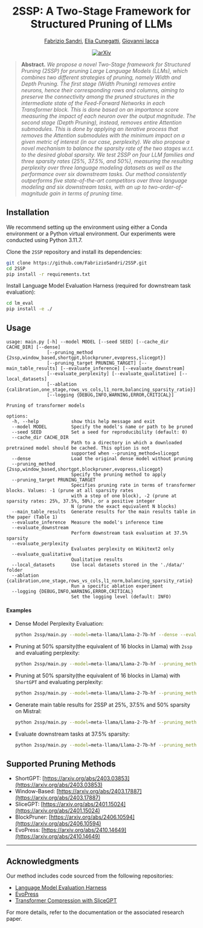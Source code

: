 <div align="center">

  # 2SSP: A Two-Stage Framework for Structured Pruning of LLMs
  
  [Fabrizio Sandri](https://fabriziosandri.github.io/), [Elia Cunegatti](https://eliacunegatti.github.io/), [Giovanni Iacca](https://sites.google.com/site/giovanniiacca/)
  
  [![arXiv](https://img.shields.io/badge/arXiv-1234.56789-b31b1b.svg)](https://arxiv.org/abs/1234.56789)
</div>

> **Abstract.** 
*We propose a novel Two-Stage framework for Structured Pruning (2SSP) for pruning Large Language Models (LLMs), which combines two different strategies of pruning, namely Width and Depth Pruning. The first stage (Width Pruning) removes entire neurons, hence their corresponding rows and columns, aiming to preserve the connectivity among the pruned structures in the intermediate state of the Feed-Forward Networks in each Transformer block. This is done based on an importance score measuring the impact of each neuron over the output magnitude. The second stage (Depth Pruning), instead, removes entire Attention submodules. This is done by applying an iterative process that removes the Attention submodules with the minimum impact on a given metric of interest (in our case, perplexity). We also propose a novel mechanism to balance the sparsity rate of the two stages w.r.t. to the desired global sparsity. We test 2SSP on four LLM families and three sparsity rates (25%, 37.5%, and 50%), measuring the resulting perplexity over three language modeling datasets as well as the performance over six downstream tasks. Our method consistently outperforms five state-of-the-art competitors over three language modeling and six downstream tasks, with an up to two-order-of-magnitude gain in terms of pruning time.*

## Installation

We recommend setting up the environment using either a Conda environment or a Python virtual environment. Our experiments were conducted using Python 3.11.7.

Clone the `2SSP` repository and install its dependencies:
```bash
git clone https://github.com/FabrizioSandri/2SSP.git
cd 2SSP
pip install -r requirements.txt
```

Install Language Model Evaluation Harness (required for downstream task evaluation):
```bash
cd lm_eval
pip install -e ./
```

## Usage

```
usage: main.py [-h] --model MODEL [--seed SEED] [--cache_dir CACHE_DIR] [--dense]
               [--pruning_method {2ssp,window_based,shortgpt,blockpruner,evopress,slicegpt}]
               [--pruning_target PRUNING_TARGET] [--main_table_results] [--evaluate_inference] [--evaluate_downstream]
               [--evaluate_perplexity] [--evaluate_qualitative] [--local_datasets]
               [--ablation {calibration,one_stage,rows_vs_cols,l1_norm,balancing_sparsity_ratio}]
               [--logging {DEBUG,INFO,WARNING,ERROR,CRITICAL}]

Pruning of transformer models

options:
  -h, --help            show this help message and exit
  --model MODEL         Specify the model's name or path to be pruned
  --seed SEED           Set a seed for reproducibility (default: 0)
  --cache_dir CACHE_DIR
                        Path to a directory in which a downloaded pretrained model should be cached. This option is not
                        supported when --pruning_method=slicegpt
  --dense               Load the original dense model without pruning
  --pruning_method {2ssp,window_based,shortgpt,blockpruner,evopress,slicegpt}
                        Specify the pruning method to apply
  --pruning_target PRUNING_TARGET
                        Specifies pruning rate in terms of transformer blocks. Values: -1 (prune at all sparsity rates
                        with a step of one block), -2 (prune at sparsity rates: 25%, 37.5%, 50%), or a positive integer
                        N (prune the exact equivalent N blocks)
  --main_table_results  Generate results for the main results table in the paper (Table 1)
  --evaluate_inference  Measure the model's inference time
  --evaluate_downstream
                        Perform downstream task evaluation at 37.5% sparsity
  --evaluate_perplexity
                        Evaluates perplexity on Wikitext2 only
  --evaluate_qualitative
                        Qualitative results
  --local_datasets      Use local datasets stored in the './data/' folder
  --ablation {calibration,one_stage,rows_vs_cols,l1_norm,balancing_sparsity_ratio}
                        Run a specific ablation experiment
  --logging {DEBUG,INFO,WARNING,ERROR,CRITICAL}
                        Set the logging level (default: INFO)
```

#### Examples
- Dense Model Perplexity Evaluation:
   ```bash
   python 2ssp/main.py --model=meta-llama/Llama-2-7b-hf --dense --evaluate_perplexity
   ```

- Pruning at 50% sparsity(the equivalent of 16 blocks in Llama) with `2ssp` and evaluating perplexity:
   ```bash
   python 2ssp/main.py --model=meta-llama/Llama-2-7b-hf --pruning_method=2ssp --num_prune=16 --evaluate_perplexity
   ```
- Pruning at 50% sparsity(the equivalent of 16 blocks in Llama) with `ShortGPT` and evaluating perplexity:
   ```bash
   python 2ssp/main.py --model=meta-llama/Llama-2-7b-hf --pruning_method=shortgpt --num_prune=16 --evaluate_perplexity
   ```

- Generate main table results for 2SSP at 25%, 37.5% and 50% sparsity on Mistral:
   ```bash
   python 2ssp/main.py --model=meta-llama/Llama-2-7b-hf --pruning_method=2ssp --num_prune=-2 --main_table_results
   ```

- Evaluate downstream tasks at 37.5% sparsity:
   ```bash
   python 2ssp/main.py --model=meta-llama/Llama-2-7b-hf --pruning_method=2ssp --num_prune=12 --evaluate_downstream
   ```

## Supported Pruning Methods

- ShortGPT: [https://arxiv.org/abs/2403.03853](https://arxiv.org/abs/2403.03853)
- Window-Based: [https://arxiv.org/abs/2403.17887](https://arxiv.org/abs/2403.17887)
- SliceGPT: [https://arxiv.org/abs/2401.15024](https://arxiv.org/abs/2401.15024)
- BlockPruner: [https://arxiv.org/abs/2406.10594](https://arxiv.org/abs/2406.10594)
- EvoPress: [https://arxiv.org/abs/2410.14649](https://arxiv.org/abs/2410.14649)

---

## Acknowledgments

Our method includes code sourced from the following repositories:
- [Language Model Evaluation Harness](https://github.com/EleutherAI/lm-evaluation-harness)
- [EvoPress](https://github.com/IST-DASLab/EvoPress)
- [Transformer Compression with SliceGPT](https://github.com/microsoft/TransformerCompression/)

For more details, refer to the documentation or the associated research paper.